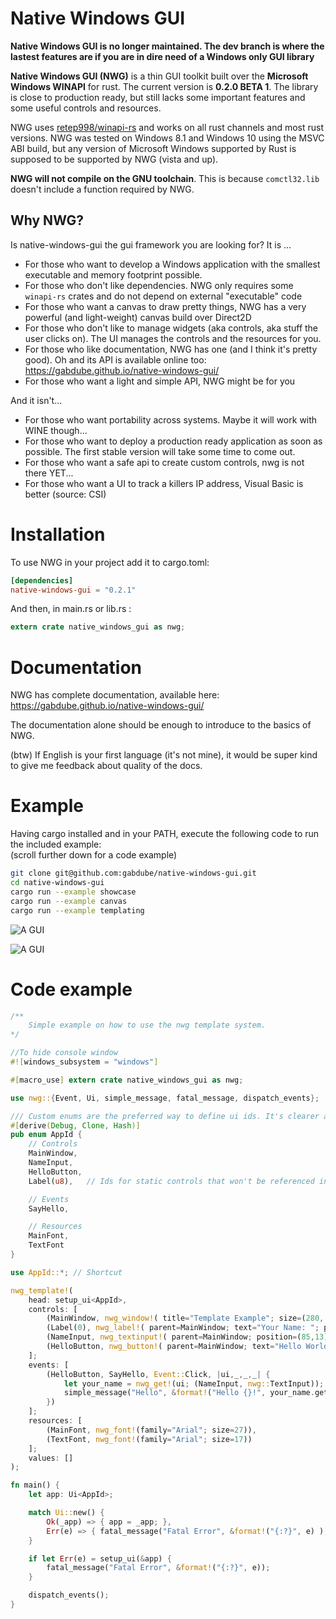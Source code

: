 # Native Windows GUI

**Native Windows GUI is no longer maintained. The dev branch is where the lastest features are if you are in dire need of a Windows only GUI library**

**Native Windows GUI (NWG)** is a thin GUI toolkit built over the **Microsoft Windows WINAPI** for rust. The 
current version is **0.2.0 BETA 1**. The library is close to production ready, but still lacks
some important features and some useful controls and resources.

NWG uses [retep998/winapi-rs](https://github.com/retep998/winapi-rs) and works on all rust channels and most
rust versions. NWG was tested on Windows 8.1 and Windows 10 using the MSVC ABI build, but any version of Microsoft Windows supported by Rust is supposed to be
supported by NWG (vista and up).

**NWG will not compile on the GNU toolchain**. This is because `comctl32.lib` doesn't include a function required by NWG.

## Why NWG?

Is native-windows-gui the gui framework you are looking for? It is ...

* For those who want to develop a Windows application with the smallest executable and memory footprint possible. 
* For those who don't like dependencies. NWG only requires some `winapi-rs` crates and do not depend on external "executable" code 
* For those who want a canvas to draw pretty things, NWG has a very powerful (and light-weight) canvas build over Direct2D
* For those who don't like to manage widgets (aka controls, aka stuff the user clicks on). The UI manages the controls and the resources for you.
* For those who like documentation, NWG has one (and I think it's pretty good). Oh and its API is available online too: https://gabdube.github.io/native-windows-gui/ 
* For those who want a light and simple API, NWG might be for you

And it isn't...

* For those who want portability across systems. Maybe it will work with WINE though...
* For those who want to deploy a production ready application as soon as possible. The first stable version will take some time to come out.
* For those who want a safe api to create custom controls, nwg is not there YET...
* For those who want a UI to track a killers IP address, Visual Basic is better (source: CSI)

# Installation
To use NWG in your project add it to cargo.toml: 

```toml
[dependencies]
native-windows-gui = "0.2.1"
```

And then, in main.rs or lib.rs : 

```rust
extern crate native_windows_gui as nwg;
```

# Documentation

NWG has complete documentation, available here:  https://gabdube.github.io/native-windows-gui/

The documentation alone should be enough to introduce to the basics of NWG.

(btw) If English is your first language (it's not mine), it would be super kind to give me feedback about quality of the docs.

# Example
Having cargo installed and in your PATH, execute the following code to run the included example:  
(scroll further down for a code example)

```bash
git clone git@github.com:gabdube/native-windows-gui.git
cd native-windows-gui
cargo run --example showcase
cargo run --example canvas
cargo run --example templating
```

![A GUI](/img/showcase.png "Image")  

![A GUI](/img/canvas.png "Image")  

# Code example
```rust
/**
    Simple example on how to use the nwg template system.
*/

//To hide console window
#![windows_subsystem = "windows"]

#[macro_use] extern crate native_windows_gui as nwg;

use nwg::{Event, Ui, simple_message, fatal_message, dispatch_events};

/// Custom enums are the preferred way to define ui ids. It's clearer and more extensible than any other types (such as &'str).
#[derive(Debug, Clone, Hash)]
pub enum AppId {
    // Controls
    MainWindow,
    NameInput, 
    HelloButton,
    Label(u8),   // Ids for static controls that won't be referenced in the Ui logic can be shortened this way.

    // Events
    SayHello,

    // Resources
    MainFont,
    TextFont
}

use AppId::*; // Shortcut

nwg_template!(
    head: setup_ui<AppId>,
    controls: [
        (MainWindow, nwg_window!( title="Template Example"; size=(280, 105) )),
        (Label(0), nwg_label!( parent=MainWindow; text="Your Name: "; position=(5,15); size=(80, 25); font=Some(TextFont) )),
        (NameInput, nwg_textinput!( parent=MainWindow; position=(85,13); size=(185,22); font=Some(TextFont) )),
        (HelloButton, nwg_button!( parent=MainWindow; text="Hello World!"; position=(5, 45); size=(270, 50); font=Some(MainFont) ))
    ];
    events: [
        (HelloButton, SayHello, Event::Click, |ui,_,_,_| {
            let your_name = nwg_get!(ui; (NameInput, nwg::TextInput));
            simple_message("Hello", &format!("Hello {}!", your_name.get_text()) );
        })
    ];
    resources: [
        (MainFont, nwg_font!(family="Arial"; size=27)),
        (TextFont, nwg_font!(family="Arial"; size=17))
    ];
    values: []
);

fn main() {
    let app: Ui<AppId>;

    match Ui::new() {
        Ok(_app) => { app = _app; },
        Err(e) => { fatal_message("Fatal Error", &format!("{:?}", e) ); }
    }

    if let Err(e) = setup_ui(&app) {
        fatal_message("Fatal Error", &format!("{:?}", e));
    }

    dispatch_events();
}
```
